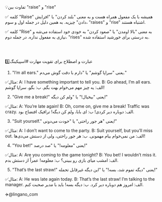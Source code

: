 💡تفاوت بین "raise" و "rise"

✅ کلمه "Raise" همیشه با یک مفعول همراه هست و به معنی "بلند کردن" یا "افزایش دادن" چیزیه. به همین دلیل در جمله اول و سوم، "raises" و "rise" اشتباه هستند.

✅ کلمه "Rise" به معنی "بالا اومدن" یا "صعود کردن" به خودی خود استفاده می‌شه و نیازی به مفعول نداره. در جمله دوم، "rises" به درستی برای خورشید استفاده شده.




<br><br>

5️⃣عبارت و اصطلاح برای تقویت مهارت #اسپیکینگ

1. "I’m all ears."
یعنی "سراپا گوشم" یا "دارم با دقت گوش می‌دم."

✅مثال:
A: I have something important to tell you.
B: Go ahead, I’m all ears.
الف: یه چیز مهم می‌خوام بهت بگم.
ب: بگو، سراپا گوشم!

2. "Give me a break!"
یعنی "بیخیال!" یا "ولم کن دیگه!"

✅مثال:
A: You’re late again!
B: Oh, come on, give me a break! Traffic was crazy.
الف: دوباره دیر کردی!
ب: ای بابا، ولم کن دیگه! ترافیک افتضاح بود.

3. "Suit yourself."
یعنی "هر جور راحتی" یا "خودت می‌دونی!"

✅مثال:
A: I don’t want to come to the party.
B: Suit yourself, but you’ll miss out.
الف: من نمی‌خوام بیام مهمونی.
ب: هر جور راحتی، ولی از دستش می‌دی‌ها!

4. "You bet!"
یعنی "معلومه!" یا "صد درصد!"

✅مثال:
A: Are you coming to the game tonight?
B: You bet! I wouldn’t miss it.
الف: امشب میای بازی رو ببینی؟
ب: معلومه! عمراً از دستش بدم.

5. "That’s the last straw!"
یعنی "دیگه تموم شد، بسه!" یا "این دیگه غیرقابل تحمله!"

✅مثال:
A: He was late again today.
B: That’s the last straw! I’m talking to the manager.
الف: امروز هم دوباره دیر کرد.
ب: دیگه بسه! باید با مدیر صحبت کنم.


✈️@lingano_com